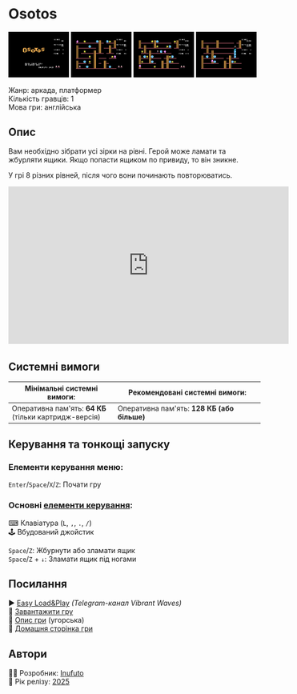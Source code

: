 # Osotos

<img src="screenshots/scrn_osotos_01.png" width="24%"> 
<img src="screenshots/scrn_osotos_02.png" width="24%"> 
<img src="screenshots/scrn_osotos_03.png" width="24%"> 
<img src="screenshots/scrn_osotos_04.png" width="24%">

Жанр: аркада, платформер  
Кількість гравців: 1  
Мова гри: англійська  


## Опис

Вам необхідно зібрати усі зірки на рівні. Герой може ламати та жбурляти ящики. Якщо попасти ящиком по привиду, то він зникне. 

У грі 8 різних рівней, після чого вони починають повторюватись.

<iframe width="560" height="315" src="https://www.youtube.com/embed/SzjbtKmJ85o" title="YouTube video player" frameborder="0" allowfullscreen></iframe>

## Системні вимоги

|Мінімальні системні вимоги:|Рекомендовані системні вимоги:|
|---------------------------|------------------------------|
|Оперативна пам'ять: **64 КБ**<br>(тільки картридж-версія)|Оперативна пам'ять: **128 КБ (або більше)**|  

## Керування та тонкощі запуску
### Елементи керування меню:

`Enter`/`Space`/`X`/`Z`: Почати гру  

### Основні [елементи керування](../controllers.md):
⌨ Клавіатура (`L`, `,`, `.`, `/`)  
🕹 Вбудований джойстик  

`Space`/`Z`: Жбурнути або зламати ящик  
`Space`/`Z` + `↓`: Зламати ящик під ногами

## Посилання

▶ [Easy Load&Play](https://t.me/EP128k_Load_n_Play/837) *(Telegram-канал Vibrant Waves)*  
💾 [Завантажити гру](http://www.ep128.hu/Ep_Games/Prg/Osotos.rar)  
📃 [Опис гри](http://www.ep128.hu/Games/Osotos.htm) (угорська)  
🏡 [Домашня сторінка гри](http://inufuto.web.fc2.com/8bit/osotos/#ep64)

## Автори
👨‍💻 Розробник: [Inufuto](../../community/inufuto.md)  
📅 Рік релізу: [2025](../release_years/2025.md)  